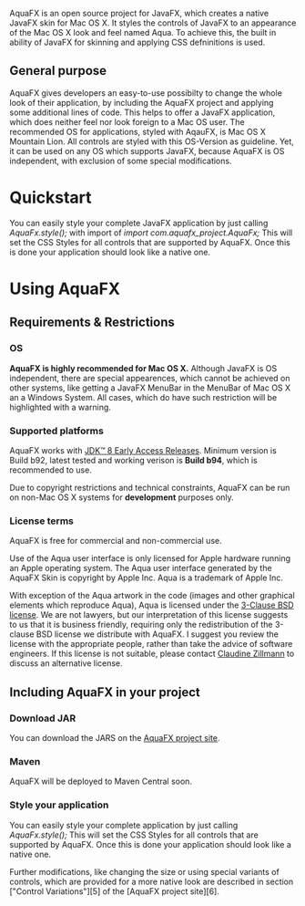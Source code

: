 AquaFX is an open source project for JavaFX, which creates a native JavaFX skin for Mac OS X.
It styles the controls of JavaFX to an appearance of the Mac OS X look and feel named Aqua.
To achieve this, the built in ability of JavaFX for skinning and applying CSS defninitions is used.
            
## General purpose
AquaFX gives developers an easy-to-use possibilty to change the whole look of their application, by including the AquaFX project and applying some additional lines of code.
This helps to offer a JavaFX application, which does neither feel nor look foreign to a Mac OS user.
The recommended OS for applications, styled with AqauFX, is Mac OS X Mountain Lion. All controls are styled with this OS-Version as guideline. 
Yet, it can be used on any OS which supports JavaFX, because AquaFX is OS independent, with exclusion of some special modifications.

# Quickstart
You can easily style your complete JavaFX application by just calling
*AquaFx.style();*
with import of
*import com.aquafx_project.AquaFx;*
This will set the CSS Styles for all controls that are supported by AquaFX. Once this is done your application should look like a native one.

# Using AquaFX

## Requirements & Restrictions
### OS
**AquaFX is highly recommended for Mac OS X.**
Although JavaFX is OS independent, there are special appearences, which cannot be achieved on other systems, like 
getting a JavaFX MenuBar in the MenuBar of Mac OS X an a Windows System.
All cases, which do have such restriction will be highlighted with a warning.

### Supported platforms
AquaFX works with [JDK&trade; 8 Early Access Releases][1].
Minimum version is Build b92, latest tested and working verison is **Build b94**, which is recommended to use.

Due to copyright restrictions and technical constraints, AquaFX can be run on non-Mac OS X systems for **development** purposes only.

### License terms
AquaFX is free for commercial and non-commercial use.

Use of the Aqua user interface is only licensed for Apple hardware running an Apple operating system.
The Aqua user interface generated by the AquaFX Skin is copyright by Apple Inc. Aqua is a trademark of Apple Inc.

With exception of the Aqua artwork in the code (images and other graphical elements which reproduce Aqua), 
Aqua is licensed under the [3-Clause BSD license][2]. We are not lawyers, but our interpretation of this 
license suggests to us that it is business friendly, requiring only the redistribution of the 3-clause 
BSD license we distribute with AquaFX. I suggest you review the license with the appropriate 
people, rather than take the advice of software engineers. If this license is not suitable, please contact 
[Claudine Zillmann][3] to discuss an alternative license.


## Including AquaFX in your project

### Download JAR
You can download the JARS on the [AquaFX project site][4]</a>.
### Maven
AquaFX will be deployed to Maven Central soon.


### Style your application
You can easily style your complete application by just calling
*AquaFx.style();*
This will set the CSS Styles for all controls that are supported by AquaFX. Once this is done your application should look like a native one.
<p>Further modifications, like changing the size or using special variants of controls, which are provided for a more native look are described in section 
["Control Variations"][5] of the [AquaFX project site][6].




[1]: http://jdk8.java.net/download.html
[2]: http://opensource.org/licenses/BSD-3-Clause
[3]: mailto:claudine.zillmann%40gmail.com
[4]: http://www.aquafx-project.com/downloads.html
[5]: http://www.aquafx-project.com/documentation.html#controlvariations
[6]: http://www.aquafx-project.com
